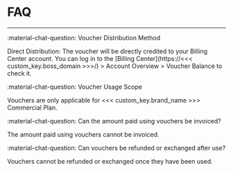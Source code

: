 # FAQ
---

:material-chat-question: Voucher Distribution Method

Direct Distribution: The voucher will be directly credited to your Billing Center account. You can log in to the [Billing Center](https://<<< custom_key.boss_domain >>>/) > Account Overview > Voucher Balance to check it.

:material-chat-question: Voucher Usage Scope

Vouchers are only applicable for <<< custom_key.brand_name >>> Commercial Plan.

:material-chat-question: Can the amount paid using vouchers be invoiced?

The amount paid using vouchers cannot be invoiced.

:material-chat-question: Can vouchers be refunded or exchanged after use?

Vouchers cannot be refunded or exchanged once they have been used.